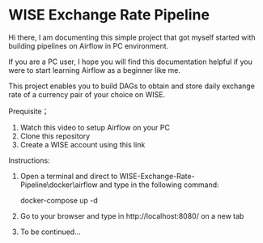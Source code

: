 # WISE Exchange Rate Pipeline

Hi there, I am documenting this simple project that got myself started with building pipelines on Airflow in PC environment.

If you are a PC user, I hope you will find this documentation helpful if you were to start learning Airflow as a beginner like me. 

This project enables you to build DAGs to obtain and store daily exchange rate of a currency pair of your choice on WISE.

Prequisite；
1. Watch this video to setup Airflow on your PC
2. Clone this repository
3. Create a WISE account using this link


Instructions:
1. Open a terminal and direct to WISE-Exchange-Rate-Pipeline\docker\airflow and type in the following command:

    docker-compose up -d

2. Go to your browser and type in http://localhost:8080/ on a new tab

3. To be continued...

